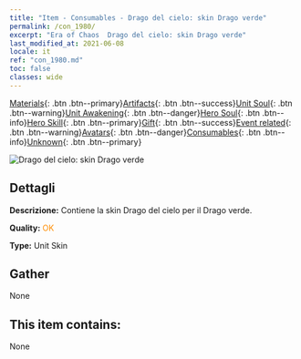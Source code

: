 ```yaml
---
title: "Item - Consumables - Drago del cielo: skin Drago verde"
permalink: /con_1980/
excerpt: "Era of Chaos  Drago del cielo: skin Drago verde"
last_modified_at: 2021-06-08
locale: it
ref: "con_1980.md"
toc: false
classes: wide
---
```

 [Materials](/ItemsIT/){: .btn .btn--primary}[Artifacts](/ItemsIT/Artifacts/){: .btn .btn--success}[Unit Soul](/ItemsIT/UnitSoul/){: .btn .btn--warning}[Unit Awakening](/ItemsIT/UnitAwakening/){: .btn .btn--danger}[Hero Soul](/ItemsIT/HeroSoul/){: .btn .btn--info}[Hero Skill](/ItemsIT/HeroSkill/){: .btn .btn--primary}[Gift](/ItemsIT/Gift/){: .btn .btn--success}[Event related](/ItemsIT/Events/){: .btn .btn--warning}[Avatars](/ItemsIT/Avatars/){: .btn .btn--danger}[Consumables](/ItemsIT/Consumables/){: .btn .btn--info}[Unknown](/ItemsIT/Unknown/){: .btn .btn--primary}

 ![Drago del cielo: skin Drago verde](/images/u/ti_lvlongpifu.jpg)

## Dettagli
 **Descrizione:** Contiene la skin Drago del cielo per il Drago verde.

 **Quality:** <span style="color: #FF8C00">OK</span>

 **Type:** Unit Skin

## Gather

  None

## This item contains:

  None

